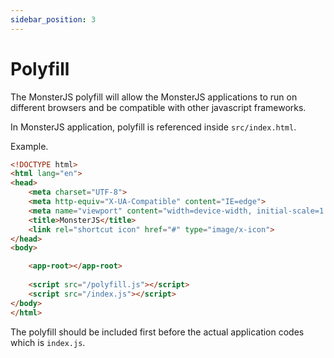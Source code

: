 ```yaml
---
sidebar_position: 3
---
```


# Polyfill

The MonsterJS polyfill will allow the MonsterJS applications to run on different browsers and be compatible with other javascript frameworks.

In MonsterJS application, polyfill is referenced inside `src/index.html`.

Example.

```html
<!DOCTYPE html>
<html lang="en">
<head>
    <meta charset="UTF-8">
    <meta http-equiv="X-UA-Compatible" content="IE=edge">
    <meta name="viewport" content="width=device-width, initial-scale=1.0">
    <title>MonsterJS</title>
    <link rel="shortcut icon" href="#" type="image/x-icon">
</head>
<body>

    <app-root></app-root>
    
    <script src="/polyfill.js"></script>
    <script src="/index.js"></script>
</body>
</html>
```

The polyfill should be included first before the actual application codes which is `index.js`.
